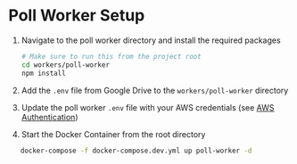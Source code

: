 # Poll Worker Setup

1. Navigate to the poll worker directory and install the required packages

    ```bash
   # Make sure to run this from the project root
    cd workers/poll-worker
    npm install
    ```
2. Add the `.env` file from Google Drive to the `workers/poll-worker` directory
3. Update the poll worker `.env` file with your AWS credentials (see [AWS Authentication](aws_authentication.md))
4. Start the Docker Container from the root directory

```bash
   docker-compose -f docker-compose.dev.yml up poll-worker -d 
```

